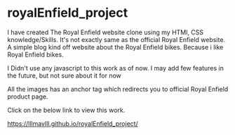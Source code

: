 # royalEnfield_project
I have created The Royal Enfield website clone using my HTMl, CSS knowledge/Skills.
It's not exactly same as the official Royal Enfield website. A simple blog kind off website about the Royal Enfield bikes. Because i like Royal Enfield bikes. 

I Didn't use any javascript to this work as of now. I may add few features in the future, but not sure about it for now

All the images has an anchor tag which redirects you to official Royal Enfield product page. 

Click on the below link to view this work. 

https://lllmavlll.github.io/royalEnfield_project/
